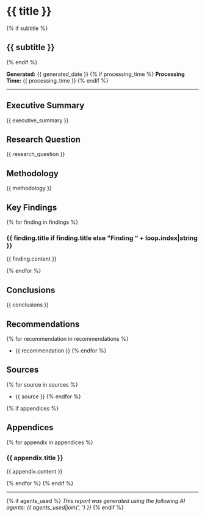 # {{ title }}
{% if subtitle %}
## {{ subtitle }}
{% endif %}

**Generated:** {{ generated_date }}
{% if processing_time %}
**Processing Time:** {{ processing_time }}
{% endif %}

---

## Executive Summary

{{ executive_summary }}

## Research Question

{{ research_question }}

## Methodology

{{ methodology }}

## Key Findings

{% for finding in findings %}
### {{ finding.title if finding.title else "Finding " + loop.index|string }}

{{ finding.content }}

{% endfor %}

## Conclusions

{{ conclusions }}

## Recommendations

{% for recommendation in recommendations %}
- {{ recommendation }}
{% endfor %}

## Sources

{% for source in sources %}
- {{ source }}
{% endfor %}

{% if appendices %}
## Appendices

{% for appendix in appendices %}
### {{ appendix.title }}

{{ appendix.content }}

{% endfor %}
{% endif %}

---

{% if agents_used %}
*This report was generated using the following AI agents: {{ agents_used|join(', ') }}*
{% endif %}

